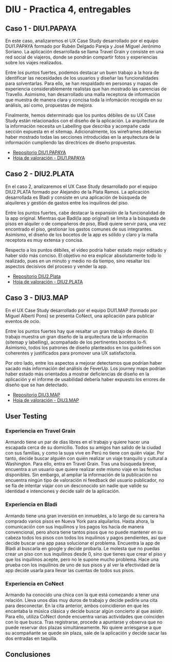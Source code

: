 # DIU - Practica 4, entregables

## Caso 1 - DIU1.PAPAYA

En este caso, analizaremos el UX Case Study desarrollado por el equipo DUI1.PAPAYA formado por Rubén Delgado Pareja y José Miguel Jerónimo Soriano. La aplicación desarrollada se llama Travel Grain y consiste en una red social de viajeros, donde se pondrán compartir fotos y experiencias sobre los viajes realizados.

Entre los puntos fuertes, podemos destacar un buen trabajo a la hora de identificar las necesidades de los usuarios y diseñar las funcionalidades para solventarlas. Para ello, se han respaldado en personas y mapas de experiencia considerablemente realistas que han mostrado las carencias de Travello. Asimismo, han desarrollado una malla receptora de información que muestra de manera clara y concisa toda la infomáción recogida en su análisis, así como, propuestas de mejora.

Finalmente, hemos determinado que los puntos débiles de su UX Case Study están relacionados con el diseño de la aplicación. La arquitectura de la información necesita un Labelling que describa y acompañe cada sección expuesta en el sitemap. Adicionalmente, los wireframes deberian haber mostrado todas las secciones introducidas en la arquitectura de la información cumpliendo las directrices de diseño propuestas.

- [ Repositorio DIU1.PAPAYA](https://github.com/RubenDelgadoPareja/DIU20)  
- [ Hoja de valoración - DIU1.PAPAYA](https://github.com/cmartin-moreno/DIU20/blob/master/P4/DIU1.PAPAYA_review.pdf)


## Caso 2 - DIU2.PLATA


En el caso 2, analizaremos el UX Case Study desarrollado por el equipo DIU2.PLATA formado por Alejandro de la Plata Ramos. La aplicación desarrollada es Bladi y consiste en una aplicación de búsqueda de alquileres y gestión de gastos entre los inquilinos del piso.

Entre los puntos fuertes, cabe destacar la expansión de la funcionalidad de la app original. Mientras que Badi(la app original) se limita a la búsqueda de pisos en alquiler o de compañeros de piso, Bladi quiere servir para, una vez encontrado el piso, gestionar los gastos comunes de sus integrantes. Asimismo, el diseño de los bocetos de la app es sólido y claro y la malla receptora es muy extensa y concisa.

Respecto a los puntos débiles, el vídeo podría haber estado mejor editado y haber sido más conciso. El objetivo no era explicar absolutamente todo lo realizado, pues en un minuto y medio no da tiempo, sino resaltar los aspectos decisivos del proceso y vender la app.

- [ Repositorio DIU2.Plata](https://github.com/Superkorlas/DIU_Practicas) 
- [ Hoja de valoración - DIU2.PLATA](https://github.com/cmartin-moreno/DIU20/blob/master/P4/DIU2.PLATA_review.pdf)

## Caso 3 - DIU3.MAP

En el UX Case Study desarrollado por el equipo DUI1.MAP (formado por Miguel Albertí Pons) se presenta CoNect, una aplicación para publicar eventos de ocio.

Entre los puntos fuertes hay que resaltar un gran trabajo de diseño. El trabajo muestra un gran diseño de la arquitectura de la información (sitemap y labelling), acompañado de los pertinentes bocetos lo-fi. Asimismo, todos los patrones de diseño planteados en los guidelines son coherentes y justificados para promover una UX satisfactoria. 

Por otro lado, entre los aspectos a mejorar detectamos que podrían haber sacado más información del análisis de FeverUp. Los journey maps podrían haber estado más orientados a mostrar deficiencias de diseño en la aplicación y el informe de usabilidad debería haber expuesto los errores de diseño que se han detectado.

- [ Repositorio DIU3.MAP](https://github.com/MiguelAlberti/DIU20)
- [ Hoja de valoración - DIU3.MAP](https://github.com/cmartin-moreno/DIU20/blob/master/P4/DIU3.MAP_review.pdf)


## User Testing

### Experiencia en Travel Grain

Armando tiene un par de días libres en el trabajo y quiere hacer una escapada cerca de su domicilio. Todos su amigos han salido de la ciudad con sus familias, y como la suya vive en Perú no tiene con quién viajar. Por tanto, decide buscar alguién con quién realizar un viaje tranquilo y cultural a Washington. Para ello, entra en Travel Grain. Tras una búsqueda breve, encuentra a un usuario que quiere realizar este mismo viaje en las fechas disponibles. Sin embargo, al ampliar la información de la publicación no encuentra ningún tipo de valoración ni feedback del usuario publicador, no se fía de intentar viajar con un desconocido sin nadie que valide su identidad e intenciones y decide salir de la aplicación.

### Experiencia en Bladi

Armando tiene una gran inversión en inmuebles, a lo largo de su carrera ha comprado varios pisos en Nueva York para alquilarlos. Hasta ahora, la comunicación con sus inquilinos y los pagos los hacía de manera convencional, pero ahora tiene tantos pisos que no puede mantener en su cabeza todos los pisos con todos los inquilinos y pagos pendientes, así que decide buscar una app pasa solucionar el problema. Encuentra la app de Bladi al buscarla en google y decide probarla. Le molesta que no puedas crear un piso con sus inquilinos desde 0, sino que tienes que crear el piso y que los inquilinos acepte, pero no le supone mucho problema. Hace una prueba con los inquilinos de uno de sus pisos y al ver la efectividad de la app decide usarla para llevar las cuentas de todos sus pisos.

### Experiencia en CoNect

Armando ha conocido una chica con la que está comezando a tener una relación. Lleva unos días muy duros de trabajo y decide pedirle una cita para desconectar. En la cita anterior, ambos coincidieron en que les encantaba la música clásica y decide buscar algún concierto al que asistir. Para ello, utiliza CoNect donde encuentra varias actividades que coinciden con lo que busca. Tras registrarse, procede a apuntarse y observa que no puede reservar dos plazas simultáneamente. No quiere arriesgarse a que su acompañante se quede sin plaza, sale de la aplicación y decide sacar las dos entradas en taquilla.

## Conclusiones
